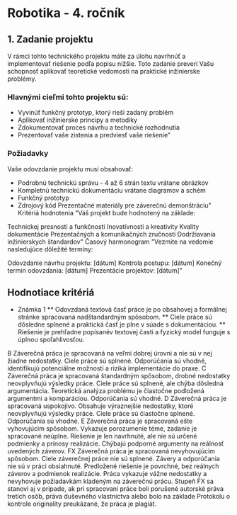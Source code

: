# Robotika - 4. ročník

## 1. Zadanie projektu

V rámci tohto technického projektu máte za úlohu navrhnúť a implementovať riešenie podľa popisu nižšie. Toto zadanie preverí Vašu schopnosť aplikovať teoretické vedomosti na praktické inžinierske problémy.

### Hlavnými cieľmi tohto projektu sú:

* Vyvinúť funkčný prototyp, ktorý rieši zadaný problém
* Aplikovať inžinierske princípy a metodiky
* Zdokumentovať proces návrhu a technické rozhodnutia
* Prezentovať vaše zistenia a predviesť vaše riešenie"

### Požiadavky

Vaše odovzdanie projektu musí obsahovať:

* Podrobnú technickú správu - 4 až 6 strán textu vrátane obrázkov
* Kompletnú technickú dokumentáciu vrátane diagramov a schém
* Funkčný prototyp
* Zdrojový kód
Prezentačné materiály pre záverečnú demonštráciu"
Kritériá hodnotenia
"Váš projekt bude hodnotený na základe:

Technickej presnosti a funkčnosti
Inovatívnosti a kreativity
Kvality dokumentácie
Prezentačných a komunikačných zručností
Dodržiavania inžinierskych štandardov"
Časový harmonogram
"Vezmite na vedomie nasledujúce dôležité termíny:

Odovzdanie návrhu projektu: [dátum]
Kontrola postupu: [dátum]
Konečný termín odovzdania: [dátum]
Prezentácie projektov: [dátum]"


## Hodnotiace kritériá

* Známka 1
** Odovzdaná textová časť práce je po obsahovej a formálnej stránke spracovaná nadštandardným spôsobom.
** Ciele práce sú dôsledne splnené a praktická časť je plne v súade s dokumentáciou.
** Riešenie je prehľadne popísanév textovej časti a fyzický model funguje s úplnou spoľahlivosťou. 

B
Záverečná práca je spracovaná na veľmi dobrej úrovni a nie sú v nej žiadne
nedostatky. Ciele práce sú splnené. Odporúčania sú vhodné, identifikujú
potenciálne možnosti a riziká implementácie do praxe.
C
Záverečná práca je spracovaná štandardným spôsobom, drobné nedostatky
neovplyvňujú výsledky práce. Ciele práce sú splnené, ale chýba dôsledná
argumentácia. Teoretická analýza problému je čiastočne podložená
argumentmi a komparáciou. Odporúčania sú vhodné.
D
Záverečná práca je spracovaná uspokojivo. Obsahuje výraznejšie nedostatky,
ktoré neovplyvňujú výsledky práce. Ciele práce sú čiastočne splnené.
Odporúčania sú vhodné.
E
Záverečná práca je spracovaná ešte vyhovujúcim spôsobom. Vykazuje
porozumenie téme, zadanie je spracované neúplne. Riešenie je len navrhnuté,
ale nie sú určené podmienky a prínosy realizácie. Chýbajú podporné
argumenty na reálnosť uvedených záverov.
FX
Záverečná práca je spracovaná nevyhovujúcim spôsobom. Ciele záverečnej
práce nie sú splnené. Závery a odporúčania nie sú v práci obsiahnuté.
Predložené riešenie je povrchné, bez reálnych záverov a podmienok realizácie.
Práca vykazuje vážne nedostatky a nevyhovuje požiadavkám kladeným na
záverečnú prácu. Stupeň FX sa stanoví aj v prípade, ak pri spracovaní práce
boli porušené autorské práva tretích osôb, práva duševného vlastníctva alebo
bolo na základe Protokolu o kontrole originality preukázané, že práca je plagiát.
